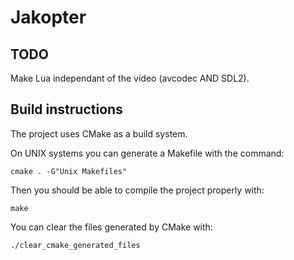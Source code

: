 # Jakopter

## TODO
Make Lua independant of the video (avcodec AND SDL2).

## Build instructions
The project uses CMake as a build system.

On UNIX systems you can generate a Makefile with the command:

    cmake . -G"Unix Makefiles"

Then you should be able to compile the project properly with:

    make

You can clear the files generated by CMake with:

    ./clear_cmake_generated_files

